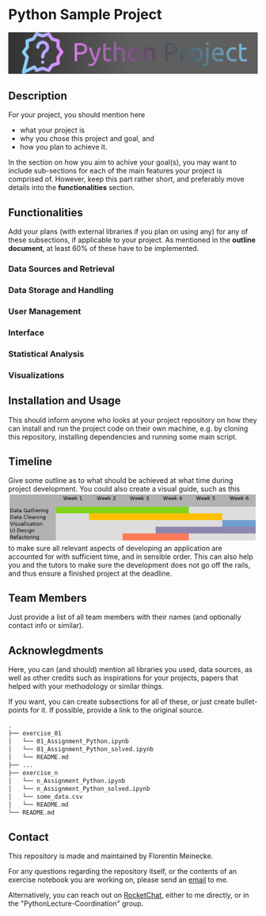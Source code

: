 # Python Sample Project

![A fun little logo to boost engagement.](banner.png)

## Description

For your project, you should mention here

- what your project is
- why you chose this project and goal, and
- how you plan to achieve it.

In the section on how you aim to achive your goal(s), you may want to include sub-sections for each of the main features your project is comprised of.
However, keep this part rather short, and preferably move details into the __functionalities__ section.

## Functionalities

Add your plans (with external libraries if you plan on using any) for any of these subsections, if applicable to your project.
As mentioned in the **outline document**, at least 60% of these have to be implemented.

### Data Sources and Retrieval

### Data Storage and Handling

### User Management

### Interface

### Statistical Analysis

### Visualizations

## Installation and Usage

This should inform anyone who looks at your project repository on how they can install and run the project code on their own machine, e.g. by cloning this repository, installing dependencies and running some main script.

## Timeline

Give some outline as to what should be achieved at what time during project development.
You could also create a visual guide, such as this
![An example schedule](schedule.png)
to make sure all relevant aspects of developing an application are accounted for with sufficient time, and in sensible order.
This can also help you and the tutors to make sure the development does not go off the rails, and thus ensure a finished project at the deadline.

## Team Members

Just provide a list of all team members with their names (and optionally contact info or similar).

## Acknowlegdments

Here, you can (and should) mention all libraries you used, data sources, as well as other credits such as inspirations for your projects, papers that helped with your methodology or similar things.

If you want, you can create subsections for all of these, or just create bullet-points for it. If possible, provide a link to the original source.


```
.
├── exercise_01
│   └── 01_Assignment_Python.ipynb
│   └── 01_Assignment_Python_solved.ipynb
│   └── README.md
├── ...
├── exercise_n
│   └── n_Assignment_Python.ipynb
│   └── n_Assignment_Python_solved.ipynb
│   └── some_data.csv
│   └── README.md
└── README.md
```

## Contact

This repository is made and maintained by Florentin Meinecke.

For any questions regarding the repository itself, or the contents of an exercise notebook you are working on, please send an [email](mailto:florentin.meinecke@stud.uni-goettingen.de) to me.

Alternatively, you can reach out on [RocketChat](https://chat.gwdg.de), either to me directly, or in the "PythonLecture-Coordination" group.

